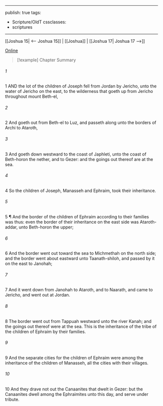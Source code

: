 

---
publish: true
tags:
  - Scripture/OldT
cssclasses:
  - scriptures
---
[[Joshua 15| <-- Joshua 15]] | [[Joshua]] | [[Joshua 17| Joshua 17 -->]]

[Online](https://churchofjesuschrist.org/study/scriptures/ot/josh/16?lang=eng)

>[!example] Chapter Summary
>
###### 1
1 AND the lot of the children of Joseph fell from Jordan by Jericho, unto the water of Jericho on the east, to the wilderness that goeth up from Jericho throughout mount Beth-el,
###### 2
2 And goeth out from Beth-el to Luz, and passeth along unto the borders of Archi to Ataroth,
###### 3
3 And goeth down westward to the coast of Japhleti, unto the coast of Beth-horon the nether, and to Gezer: and the goings out thereof are at the sea.
###### 4
4 So the children of Joseph, Manasseh and Ephraim, took their inheritance.
###### 5
5 ¶ And the border of the children of Ephraim according to their families was thus: even the border of their inheritance on the east side was Ataroth-addar, unto Beth-horon the upper;
###### 6
6 And the border went out toward the sea to Michmethah on the north side; and the border went about eastward unto Taanath-shiloh, and passed by it on the east to Janohah;
###### 7
7 And it went down from Janohah to Ataroth, and to Naarath, and came to Jericho, and went out at Jordan.
###### 8
8 The border went out from Tappuah westward unto the river Kanah; and the goings out thereof were at the sea.  This is the inheritance of the tribe of the children of Ephraim by their families.
###### 9
9 And the separate cities for the children of Ephraim were among the inheritance of the children of Manasseh, all the cities with their villages.
###### 10
10 And they drave not out the Canaanites that dwelt in Gezer: but the Canaanites dwell among the Ephraimites unto this day, and serve under tribute.



